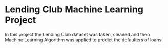 # Lending Club Machine Learning Project
 In this project the Lending Club dataset was taken, cleaned and then Machine Learning Algorithm was applied to predict the defaulters of loans.
